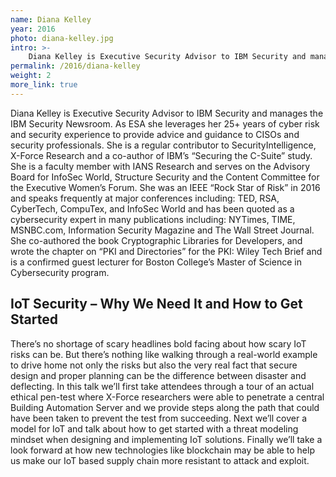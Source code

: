 ```yaml
---
name: Diana Kelley
year: 2016
photo: diana-kelley.jpg
intro: >-
    Diana Kelley is Executive Security Advisor to IBM Security and manages the IBM Security Newsroom. As ESA she leverages her 25+ years of cyber risk and security experience to provide advice and guidance to CISOs and security professionals. She is a regular contributor to SecurityIntelligence, X-Force Research and a co-author of IBM’s “Securing the C-Suite” study. She is a faculty member with IANS Research and serves on the Advisory Board for InfoSec World, Structure Security and the Content Committee for the Executive Women's Forum. She was an IEEE “Rock Star of Risk” in 2016 and speaks frequently at major conferences including: TED, RSA, CyberTech, CompuTex, and InfoSec World.
permalink: /2016/diana-kelley
weight: 2
more_link: true
---
```

Diana Kelley is Executive Security Advisor to IBM Security and manages the IBM Security Newsroom. As ESA she leverages her 25+ years of cyber risk and security experience to provide advice and guidance to CISOs and security professionals. She is a regular contributor to SecurityIntelligence, X-Force Research and a co-author of IBM’s “Securing the C-Suite” study. She is a faculty member with IANS Research and serves on the Advisory Board for InfoSec World, Structure Security and the Content Committee for the Executive Women’s Forum. She was an IEEE “Rock Star of Risk” in 2016 and speaks frequently at major conferences including: TED, RSA, CyberTech, CompuTex, and InfoSec World and has been quoted as a cybersecurity expert in many publications including: NYTimes, TIME, MSNBC.com, Information Security Magazine and The Wall Street Journal. She co-authored the book Cryptographic Libraries for Developers, and wrote the chapter on “PKI and Directories” for the PKI: Wiley Tech Brief and is a confirmed guest lecturer for Boston College’s Master of Science in Cybersecurity program.

## IoT Security – Why We Need It and How to Get Started

There’s no shortage of scary headlines bold facing about how scary IoT risks can be. But there’s nothing like walking through a real-world example to drive home not only the risks but also the very real fact that secure design and proper planning can be the difference between disaster and deflecting. In this talk we’ll first take attendees through a tour of an actual ethical pen-test where X-Force researchers were able to penetrate a central Building Automation Server and we provide steps along the path that could have been taken to prevent the test from succeeding. Next we’ll cover a model for IoT and talk about how to get started with a threat modeling mindset when designing and implementing IoT solutions. Finally we’ll take a look forward at how new technologies like blockchain may be able to help us make our IoT based supply chain more resistant to attack and exploit.